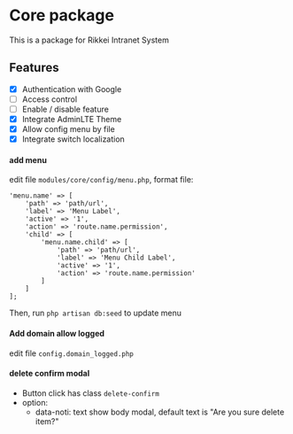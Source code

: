 Core package
===

This is a package for Rikkei Intranet System

Features
---

- [x] Authentication with Google
- [ ] Access control
- [ ] Enable / disable feature
- [x] Integrate AdminLTE Theme
- [x] Allow config menu by file
- [x] Integrate switch localization

#### add menu
edit file `modules/core/config/menu.php`, format file:

    'menu.name' => [
        'path' => 'path/url',
        'label' => 'Menu Label',
        'active' => '1',
        'action' => 'route.name.permission',
        'child' => [
            'menu.name.child' => [
                'path' => 'path/url',
                'label' => 'Menu Child Label',
                'active' => '1',
                'action' => 'route.name.permission'
            ]
        ]
    ];

Then, run `php artisan db:seed` to update menu

#### Add domain allow logged
edit file `config.domain_logged.php`

#### delete confirm modal
- Button click has class `delete-confirm`
- option: 
    + data-noti: text show body modal, default text is "Are you sure delete item?"